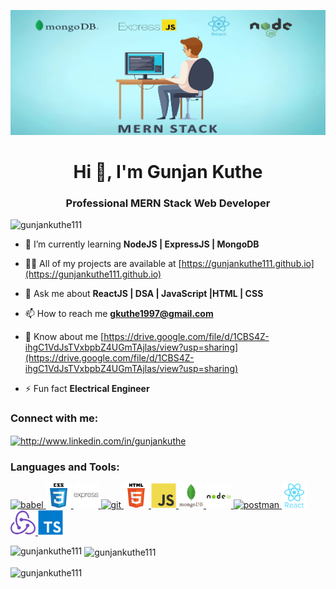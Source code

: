 ![logo](https://github.com/gunjankuthe111/gunjankuthe111/blob/main/banner.png)
<h1 align="center">Hi 👋, I'm Gunjan Kuthe</h1>
<h3 align="center">Professional MERN Stack Web Developer</h3>

<p align="left"> <img src="https://komarev.com/ghpvc/?username=gunjankuthe111&label=Profile%20views&color=0e75b6&style=flat" alt="gunjankuthe111" /> </p>

- 🌱 I’m currently learning **NodeJS | ExpressJS | MongoDB**

- 👨‍💻 All of my projects are available at [https://gunjankuthe111.github.io](https://gunjankuthe111.github.io)

- 💬 Ask me about **ReactJS | DSA | JavaScript |HTML | CSS**

- 📫 How to reach me **gkuthe1997@gmail.com**

- 📄 Know about me [https://drive.google.com/file/d/1CBS4Z-ihgC1VdJsTVxbpbZ4UGmTAjlas/view?usp=sharing](https://drive.google.com/file/d/1CBS4Z-ihgC1VdJsTVxbpbZ4UGmTAjlas/view?usp=sharing)

- ⚡ Fun fact **Electrical Engineer**

<h3 align="left">Connect with me:</h3>
<p align="left">
<a href="https://linkedin.com/in/http://www.linkedin.com/in/gunjankuthe" target="blank"><img align="center" src="https://raw.githubusercontent.com/rahuldkjain/github-profile-readme-generator/master/src/images/icons/Social/linked-in-alt.svg" alt="http://www.linkedin.com/in/gunjankuthe" height="30" width="40" /></a>
</p>

<h3 align="left">Languages and Tools:</h3>
<p align="left"> <a href="https://babeljs.io/" target="_blank" rel="noreferrer"> <img src="https://www.vectorlogo.zone/logos/babeljs/babeljs-icon.svg" alt="babel" width="40" height="40"/> </a> <a href="https://www.w3schools.com/css/" target="_blank" rel="noreferrer"> <img src="https://raw.githubusercontent.com/devicons/devicon/master/icons/css3/css3-original-wordmark.svg" alt="css3" width="40" height="40"/> </a> <a href="https://expressjs.com" target="_blank" rel="noreferrer"> <img src="https://raw.githubusercontent.com/devicons/devicon/master/icons/express/express-original-wordmark.svg" alt="express" width="40" height="40"/> </a> <a href="https://git-scm.com/" target="_blank" rel="noreferrer"> <img src="https://www.vectorlogo.zone/logos/git-scm/git-scm-icon.svg" alt="git" width="40" height="40"/> </a> <a href="https://www.w3.org/html/" target="_blank" rel="noreferrer"> <img src="https://raw.githubusercontent.com/devicons/devicon/master/icons/html5/html5-original-wordmark.svg" alt="html5" width="40" height="40"/> </a> <a href="https://developer.mozilla.org/en-US/docs/Web/JavaScript" target="_blank" rel="noreferrer"> <img src="https://raw.githubusercontent.com/devicons/devicon/master/icons/javascript/javascript-original.svg" alt="javascript" width="40" height="40"/> </a> <a href="https://www.mongodb.com/" target="_blank" rel="noreferrer"> <img src="https://raw.githubusercontent.com/devicons/devicon/master/icons/mongodb/mongodb-original-wordmark.svg" alt="mongodb" width="40" height="40"/> </a> <a href="https://nodejs.org" target="_blank" rel="noreferrer"> <img src="https://raw.githubusercontent.com/devicons/devicon/master/icons/nodejs/nodejs-original-wordmark.svg" alt="nodejs" width="40" height="40"/> </a> <a href="https://postman.com" target="_blank" rel="noreferrer"> <img src="https://www.vectorlogo.zone/logos/getpostman/getpostman-icon.svg" alt="postman" width="40" height="40"/> </a> <a href="https://reactjs.org/" target="_blank" rel="noreferrer"> <img src="https://raw.githubusercontent.com/devicons/devicon/master/icons/react/react-original-wordmark.svg" alt="react" width="40" height="40"/> </a> <a href="https://redux.js.org" target="_blank" rel="noreferrer"> <img src="https://raw.githubusercontent.com/devicons/devicon/master/icons/redux/redux-original.svg" alt="redux" width="40" height="40"/> </a> <a href="https://www.typescriptlang.org/" target="_blank" rel="noreferrer"> <img src="https://raw.githubusercontent.com/devicons/devicon/master/icons/typescript/typescript-original.svg" alt="typescript" width="40" height="40"/> </a> </p>

<p><img align="left" src="https://github-readme-stats.vercel.app/api/top-langs?username=gunjankuthe111&show_icons=true&locale=en&layout=compact" alt="gunjankuthe111" /></p>

<p>&nbsp;<img align="center" src="https://github-readme-stats.vercel.app/api?username=gunjankuthe111&show_icons=true&locale=en" alt="gunjankuthe111" /></p>

<p><img align="center" src="https://github-readme-streak-stats.herokuapp.com/?user=gunjankuthe111&" alt="gunjankuthe111" /></p>

